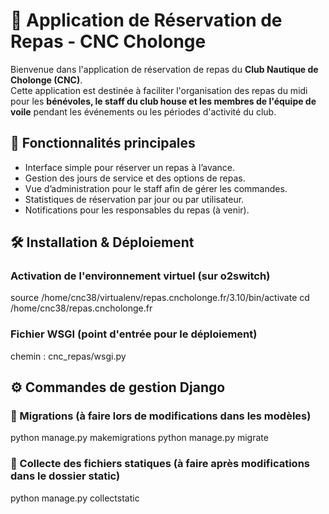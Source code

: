 # 🥗 Application de Réservation de Repas - CNC Cholonge

Bienvenue dans l'application de réservation de repas du **Club Nautique de Cholonge (CNC)**.  
Cette application est destinée à faciliter l'organisation des repas du midi pour les **bénévoles, le staff du club house et les membres de l'équipe de voile** pendant les événements ou les périodes d'activité du club.

## 🚀 Fonctionnalités principales

- Interface simple pour réserver un repas à l’avance.
- Gestion des jours de service et des options de repas.
- Vue d’administration pour le staff afin de gérer les commandes.
- Statistiques de réservation par jour ou par utilisateur.
- Notifications pour les responsables du repas (à venir).

## 🛠️ Installation & Déploiement

### Activation de l'environnement virtuel (sur o2switch)

source /home/cnc38/virtualenv/repas.cncholonge.fr/3.10/bin/activate 
cd /home/cnc38/repas.cncholonge.fr

### Fichier WSGI (point d'entrée pour le déploiement)

chemin : cnc_repas/wsgi.py

## ⚙️ Commandes de gestion Django

### 🔄 Migrations (à faire lors de modifications dans les modèles)

python manage.py makemigrations
python manage.py migrate

### 🧼 Collecte des fichiers statiques (à faire après modifications dans le dossier static)

python manage.py collectstatic


